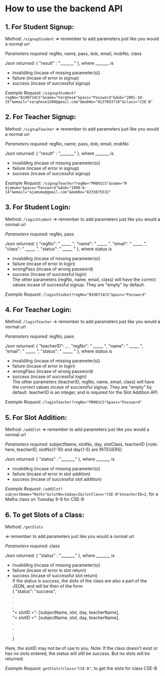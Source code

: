 # How to use the backend API

## 1. For Student Signup:
Method: ```/signupStudent```
=> remember to add parameters just like you would a normal url

*Parameters required:* regNo, name, pass, dob, email, mobNo, class

*Json returned:* { "result" : "_______" }, where _______ is  
  * invalidArg    (incase of missing parameter(s))  
  * failure       (incase of error in signup)  
  * success       (incase of successful signup)

*Example Request:* ```/signupStudent?regNo="B190714CS"&name="Varghese"&pass="Password"&dob="2001-10-15"&email="varghese1508@gmail.com"&mobNo="8137053710"&class="CSE-B"```


## 2. For Teacher Signup:
Method: ```/signupTeacher```
=> remember to add parameters just like you would a normal url

*Parameters required:* regNo, name, pass, dob, email, mobNo

*Json returned:* { "result" : "_______" }, where _______ is  
  * invalidArg    (incase of missing parameter(s))  
  * failure       (incase of error in signup)  
  * success       (incase of successful signup)

*Example Request:* ```/signupTeacher?regNo="PR001CS"&name="M Ajamumu"&pass="Password"&dob="1998-6-14"&email="ajamumu@gmail.com"&mobNo="8233675532"```


## 3. For Student Login:
Method: ```/loginStudent```
=> remember to add parameters just like you would a normal url

*Parameters required:* regNo, pass

*Json returned:* { "regNo": " _____ ", "name": " _____ ", "email": " _____ ", "class": " _____ ", "status": " _____ " }, where status is  
  * invalidArg    (incase of missing parameter(s))
  * failure       (incase of error in login)
  * wrongPass     (incase of wrong password)
  * success       (incase of successful login)  
The other parameters (regNo, name, email, class) will have the correct values incase of successful signup. They are "empty" by default. 

*Example Request:* ```/loginStudent?regNo="B190714CS"&pass="Password"```


## 4. For Teacher Login:
Method: ```/loginTeacher```
=> remember to add parameters just like you would a normal url

*Parameters required:* regNo, pass

*Json returned:* { "teacherID": _ , "regNo": " _____ ", "name": " _____ ", "email": " _____ ", "status": " _____ " }, where status is  
  * invalidArg    (incase of missing parameter(s))
  * failure       (incase of error in login)
  * wrongPass     (incase of wrong password)
  * success       (incase of successful login)  
The other parameters (teacherID, regNo, name, email, class) will have the correct values incase of successful signup. They are "empty" by default. teacherID is an integer, and is required for the Slot Addition API.

*Example Request:* ```/loginTeacher?regNo="PR001CS"&pass="Password"```


## 5. For Slot Addition:
Method: ```/addSlot```
=> remember to add parameters just like you would a normal url

*Parameters required:* subjectName, slotNo, day, slotClass, teacherID [note: here, teacherID, slotNo(1-10) and day(1-5) are INTEGERS]

*Json returned:* { "status" : "_______" }, where _______ is  
  * invalidArg    (incase of missing parameter(s))  
  * failure       (incase of error in slot addition)  
  * success       (incase of successful slot addition)

*Example Request:* ```/addSlot?subjectName="Maths"&slotNo=1&day=2&slotClass="CSE-B"&teacherID=2```, for a Maths class on Tuesday 8-9 for CSE-B

## 6. To get Slots of a Class:
Method: ```/getSlots```  

=> remember to add parameters just like you would a normal url

*Parameters required:* class

*Json returned:* { "status" : "_______" }, where _______ is  
  * invalidArg    (incase of missing parameter(s))  
  * failure       (incase of error in slot return)  
  * success       (incase of successful slot return)  
If the status is *success*, the slots of the class are also a part of the JSON, and will be then of the form  
{
  "status": "success",  
  .  
  .  
  .  
  "< slotID >": [subjectName, slot, day, teacherName],  
  "< slotID >": [subjectName, slot, day, teacherName],  
  .  
  .  
  .  
}  

Here, the slotID may not be of use to you. Note: If the class doesn't exist or has no slots entered, the status will still be success.
But no slots will be returned.

*Example Request:* ```getSlots?class="CSE-B"```, to get the slots for class CSE-B